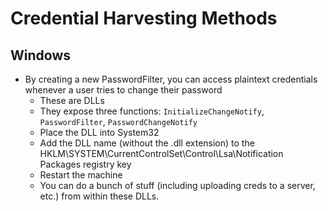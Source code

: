 # Credential Harvesting Methods #

## Windows ##

- By creating a new PasswordFilter, you can access plaintext credentials whenever a user tries to change their password
  - These are DLLs
  - They expose three functions: `InitializeChangeNotify`, `PasswordFilter`, `PasswordChangeNotify`
  - Place the DLL into System32
  - Add the DLL name (without the .dll extension) to the HKLM\SYSTEM\CurrentControlSet\Control\Lsa\Notification Packages registry key
  - Restart the machine
  - You can do a bunch of stuff (including uploading creds to a server, etc.) from within these DLLs.